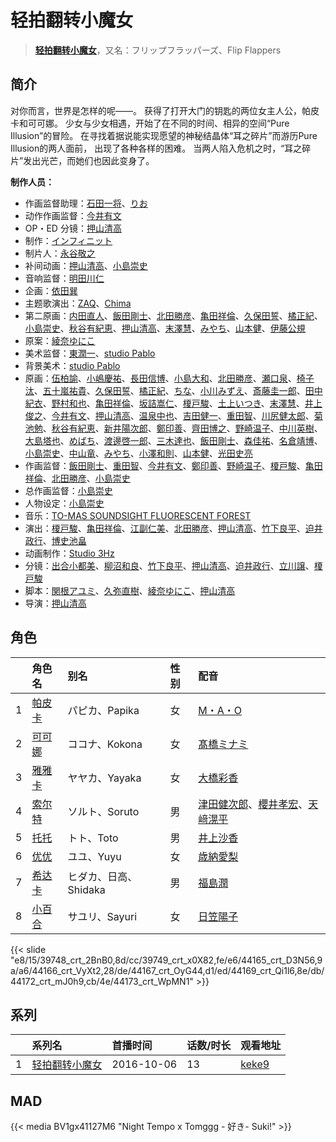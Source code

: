 # 轻拍翻转小魔女


> <u>**[轻拍翻转小魔女](https://bgm.tv/subject/174584)**</u>，又名：フリップフラッパーズ、Flip Flappers

## 简介

对你而言，世界是怎样的呢——。
获得了打开大门的钥匙的两位女主人公，帕皮卡和可可娜。
少女与少女相遇，开始了在不同的时间、相异的空间“Pure Illusion”的冒险。
在寻找着据说能实现愿望的神秘结晶体“耳之碎片”而游历Pure Illusion的两人面前，
出现了各种各样的困难。
当两人陷入危机之时，“耳之碎片”发出光芒，而她们也因此变身了。

**制作人员：**
- 作画监督助理：[石田一将](https://bgm.tv/person/25746)、[りお](https://bgm.tv/person/21310)
- 动作作画监督：[今井有文](https://bgm.tv/person/12507)
- OP・ED 分镜：[押山清高](https://bgm.tv/person/12593)
- 制作：[インフィニット](https://bgm.tv/person/24436)
- 制片人：[永谷敬之](https://bgm.tv/person/12021)
- 补间动画：[押山清高](https://bgm.tv/person/12593)、[小島崇史](https://bgm.tv/person/12524)
- 音响监督：[明田川仁](https://bgm.tv/person/477)
- 企画：[依田巽](https://bgm.tv/person/57870)
- 主题歌演出：[ZAQ](https://bgm.tv/person/8336)、[Chima](https://bgm.tv/person/25294)
- 第二原画：[内田直人](https://bgm.tv/person/40888)、[飯田剛士](https://bgm.tv/person/36223)、[北田勝彦](https://bgm.tv/person/12610)、[亀田祥倫](https://bgm.tv/person/8611)、[久保田誓](https://bgm.tv/person/2650)、[橘正紀](https://bgm.tv/person/2956)、[小島崇史](https://bgm.tv/person/12524)、[秋谷有紀恵](https://bgm.tv/person/14377)、[押山清高](https://bgm.tv/person/12593)、[末澤慧](https://bgm.tv/person/24562)、[みやち](https://bgm.tv/person/33701)、[山本健](https://bgm.tv/person/36043)、[伊藤公規](https://bgm.tv/person/21510)
- 原案：[綾奈ゆにこ](https://bgm.tv/person/7345)
- 美术监督：[東潤一](https://bgm.tv/person/5995)、[studio Pablo](https://bgm.tv/person/18582)
- 背景美术：[studio Pablo](https://bgm.tv/person/18582)
- 原画：[伍柏諭](https://bgm.tv/person/22689)、[小嶋慶祐](https://bgm.tv/person/12515)、[長田信博](https://bgm.tv/person/41812)、[小島大和](https://bgm.tv/person/14525)、[北田勝彦](https://bgm.tv/person/12610)、[瀬口泉](https://bgm.tv/person/33643)、[椅子汰](https://bgm.tv/person/26165)、[五十嵐祐貴](https://bgm.tv/person/25656)、[久保田誓](https://bgm.tv/person/2650)、[橘正紀](https://bgm.tv/person/2956)、[ちな](https://bgm.tv/person/21409)、[小川みずえ](https://bgm.tv/person/42681)、[斎藤圭一郎](https://bgm.tv/person/31113)、[田中紀衣](https://bgm.tv/person/18004)、[野村和也](https://bgm.tv/person/9860)、[亀田祥倫](https://bgm.tv/person/8611)、[坂詰嵩仁](https://bgm.tv/person/18228)、[榎戸駿](https://bgm.tv/person/19513)、[土上いつき](https://bgm.tv/person/22067)、[末澤慧](https://bgm.tv/person/24562)、[井上俊之](https://bgm.tv/person/2177)、[今井有文](https://bgm.tv/person/12507)、[押山清高](https://bgm.tv/person/12593)、[温泉中也](https://bgm.tv/person/29710)、[吉田健一](https://bgm.tv/person/2727)、[重田智](https://bgm.tv/person/11434)、[川尻健太郎](https://bgm.tv/person/27072)、[菊池勉](https://bgm.tv/person/25662)、[秋谷有紀恵](https://bgm.tv/person/14377)、[新井陽次郎](https://bgm.tv/person/12883)、[鄭印善](https://bgm.tv/person/42688)、[齊田博之](https://bgm.tv/person/10771)、[野崎温子](https://bgm.tv/person/12793)、[中川英樹](https://bgm.tv/person/21549)、[大島塔也](https://bgm.tv/person/20709)、[めばち](https://bgm.tv/person/28009)、[渡邊啓一郎](https://bgm.tv/person/20274)、[三木達也](https://bgm.tv/person/12237)、[飯田剛士](https://bgm.tv/person/36223)、[森佳祐](https://bgm.tv/person/25655)、[名倉靖博](https://bgm.tv/person/1459)、[小島崇史](https://bgm.tv/person/12524)、[中山竜](https://bgm.tv/person/12606)、[みやち](https://bgm.tv/person/33701)、[小澤和則](https://bgm.tv/person/21362)、[山本健](https://bgm.tv/person/36043)、[光田史亮](https://bgm.tv/person/12286)
- 作画监督：[飯田剛士](https://bgm.tv/person/36223)、[重田智](https://bgm.tv/person/11434)、[今井有文](https://bgm.tv/person/12507)、[鄭印善](https://bgm.tv/person/42688)、[野崎温子](https://bgm.tv/person/12793)、[榎戸駿](https://bgm.tv/person/19513)、[亀田祥倫](https://bgm.tv/person/8611)、[北田勝彦](https://bgm.tv/person/12610)、[小島崇史](https://bgm.tv/person/12524)
- 总作画监督：[小島崇史](https://bgm.tv/person/12524)
- 人物设定：[小島崇史](https://bgm.tv/person/12524)
- 音乐：[TO-MAS SOUNDSIGHT FLUORESCENT FOREST](https://bgm.tv/person/22586)
- 演出：[榎戸駿](https://bgm.tv/person/19513)、[亀田祥倫](https://bgm.tv/person/8611)、[江副仁美](https://bgm.tv/person/23358)、[北田勝彦](https://bgm.tv/person/12610)、[押山清高](https://bgm.tv/person/12593)、[竹下良平](https://bgm.tv/person/25407)、[迫井政行](https://bgm.tv/person/3107)、[博史池畠](https://bgm.tv/person/13170)
- 动画制作：[Studio 3Hz](https://bgm.tv/person/14761)
- 分镜：[出合小都美](https://bgm.tv/person/15844)、[柳沼和良](https://bgm.tv/person/11359)、[竹下良平](https://bgm.tv/person/25407)、[押山清高](https://bgm.tv/person/12593)、[迫井政行](https://bgm.tv/person/3107)、[立川譲](https://bgm.tv/person/12410)、[榎戸駿](https://bgm.tv/person/19513)
- 脚本：[関根アユミ](https://bgm.tv/person/15945)、[久弥直樹](https://bgm.tv/person/6717)、[綾奈ゆにこ](https://bgm.tv/person/7345)、[押山清高](https://bgm.tv/person/12593)
- 导演：[押山清高](https://bgm.tv/person/12593)

## 角色

|     |   角色名   |   别名  | 性别 |  配音  |
|:--- |:------  |:----      |:---  |:--   |
| 1 | [帕皮卡](https://bgm.tv/character/39748) | パピカ、Papika | 女 | [M・A・O](https://bgm.tv/person/10887) |
| 2 | [可可娜](https://bgm.tv/character/39749) | ココナ、Kokona | 女 | [髙橋ミナミ](https://bgm.tv/person/10757) |
| 3 | [雅雅卡](https://bgm.tv/character/44165) | ヤヤカ、Yayaka | 女 | [大橋彩香](https://bgm.tv/person/7609) |
| 4 | [索尔特](https://bgm.tv/character/44166) | ソルト、Soruto | 男 | [津田健次郎](https://bgm.tv/person/3977)、[櫻井孝宏](https://bgm.tv/person/4015)、[天﨑滉平](https://bgm.tv/person/7605) |
| 5 | [托托](https://bgm.tv/character/44167) | トト、Toto | 男 | [井上沙香](https://bgm.tv/person/24770) |
| 6 | [优优](https://bgm.tv/character/44169) | ユユ、Yuyu | 女 | [歳納愛梨](https://bgm.tv/person/24771) |
| 7 | [希达卡](https://bgm.tv/character/44172) | ヒダカ、日高、Shidaka | 男 | [福島潤](https://bgm.tv/person/7757) |
| 8 | [小百合](https://bgm.tv/character/44173) | サユリ、Sayuri | 女 | [日笠陽子](https://bgm.tv/person/5119) |

{{< slide "e8/15/39748_crt_2BnB0,8d/cc/39749_crt_x0X82,fe/e6/44165_crt_D3N56,9a/a6/44166_crt_VyXt2,28/de/44167_crt_OyG44,d1/ed/44169_crt_Qi1l6,8e/db/44172_crt_mJ0h9,cb/4e/44173_crt_WpMN1" >}}

## 系列

|     | 系列名     | 首播时间       | 话数/时长 | 观看地址                                                    |
| :-- | :------ | :--------- | :---- | :------------------------------------------------------ |
| 1   |[轻拍翻转小魔女](https://bgm.tv/subject/174584)| 2016-10-06 | 13    | [keke9](https://www.keke9.app/play/22687-4-173707.html) |

## MAD

{{< media BV1gx41127M6
 "Night Tempo x Tomggg - 好き- Suki!" >}}

        
